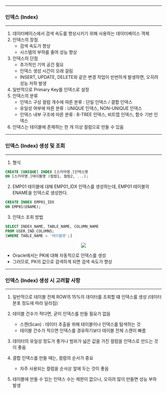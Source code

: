 -----
### 인덱스 (Index)
-----
1. 데이터베이스에서 검색 속도를 향상시키기 위해 사용하는 데이터베이스 객체
2. 인덱스의 장점
   - 검색 속도가 향상
   - 시스템의 부하를 줄여 성능 향상
3. 인덱스의 단점
   - 추가적인 기억 공간 필요
   - 인덱스 생성 시간이 오래 걸림
   - INSERT, UPDATE, DELETE와 같은 변경 작업이 빈번하게 발생하면, 오히려 성능 저하 발생
4. 일반적으로 Primary Key를 인덱스로 설정
5. 인덱스의 분류
   - 인덱스 구성 컬럼 개수에 따른 분류 : 단일 인덱스 / 결합 인덱스
   - 유일성 여부에 따른 분류 : UNIQUE 인덱스, NON-UNIQUE 인덱스 
   - 인덱스 내부 구조에 따른 분류 : B-TREE 인덱스, 비트맵 인덱스, 함수 기반 인덱스
6. 인덱스는 테이블에 존재하는 한 개 이상 컬럼으로 만들 수 있음

-----
### 인덱스 (Index) 생성 및 조회
-----
1. 형식
```sql
CREATE [UNIQUE] INDEX [스키마명.]인덱스명
ON [스키마명.]테이블명 (컬럼1, 컬럼2, ...);
```

2. EMP01 테이블에 대해 EMP01_IDX 인덱스를 생성하는데, EMP01 테이블의 ENAME을 인덱스로 생성한다.
```sql
CREATE INDEX EMP01_IDX
ON EMP01(ENAME);
```

3. 인덱스 조회 방법
```sql
SELECT INDEX_NAME, TABLE_NAME, COLUMN_NAME
FROM USER_IND_COLUMNS;
[WHERE TABLE_NAME = '테이블명';]
```
<div align = "center">
<img src="https://github.com/sooyounghan/Web/assets/34672301/d8ca46f3-acaf-4fdc-a3fc-e41fa7475b67">
</div>   

  - Oracle에서는 PK에 대해 자동적으로 인덱스를 생성
  - 그러므로, PK의 값으로 검색하게 되면 검색 속도가 향상

-----
### 인덱스 (Index) 생성 시 고려할 사항
-----
1. 일반적으로 테이블 전체 ROW의 15%의 데이터를 조회할 떄 인덱스를 생성 (데이터 분포 정도에 따라 달라짐)
2. 테이블 건수가 적다면, 굳이 인덱스를 만들 필요가 없음
   - 스캔(Scan) : 데이터 추출을 위해 테이블이나 인덱스를 탐색하는 것
   - 테이블 건수가 적으면 인덱스를 경유하기보다 테이블 전체 스캔이 빠름
      
3. 데이터의 유일성 정도가 좋거나 범위가 넓은 값을 가진 컬럼을 인덱스로 만드는 것이 좋음
4. 결합 인덱스를 만들 때는, 컬럼의 순서가 중요
   - 자주 사용되는 컬럼을 순서상 앞에 두는 것이 좋음
      
5. 테이블에 만들 수 있는 인덱스 수는 제한이 없으나, 오히려 많이 만들면 성능 부하 발생
 
